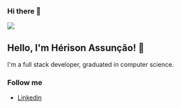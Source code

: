 ### Hi there 👋
![](https://komarev.com/ghpvc/?username=herisonAssuncao&color=red)
## Hello, I'm Hérison Assunção! 👋

I'm a full stack developer, graduated in computer science.

### Follow me

- [Linkedin](https://www.linkedin.com/in/herisonroque/)



